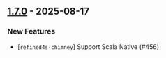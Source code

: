 ## [1.7.0](https://github.com/kevin-lee/refined4s/issues?q=is%3Aissue%20is%3Aclosed%20-label%3Ainvalid%20-label%3Awontfix%20milestone%3Am27) - 2025-08-17

### New Features

* [`refined4s-chimney`] Support Scala Native (#456)
